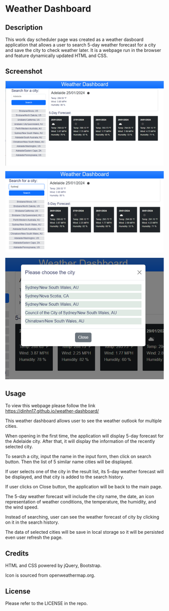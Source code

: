 # Weather Dashboard

## Description

This work day scheduler page was created as a weather dasboard application that allows a user to search 5-day weather forecast for a city and save the city to check weather later. It is a webpage run in the browser and feature dynamically updated HTML and CSS.

## Screenshot

![Screenshot](./assets/images/Screenshot-main.PNG)

![Screenshot search](./assets/images/Screenshot-search.PNG)

![Screenshot search results](./assets/images/Screenshot-search-results.PNG)

## Usage

To view this webpage please follow the link https://dinhn17.github.io/weather-dashboard/

This weather dashboard allows user to see the weather outlook for multiple cities.

When opening in the first time, the application will display 5-day forecast for the Adelaide city. After that, it will display the information of the recently selected city.

To search a city, input the name in the input form, then click on search button. Then the list of 5 similar name cities will be displayed.

If user selects one of the city in the result list, its 5-day weather forecast will be displayed, and that city is added to the search history.

If user clicks on Close button, the application will be back to the main page.

The 5-day weather forecast will include the city name, the date, an icon representation of weather conditions, the temperature, the humidity, and the wind speed.

Instead of searching, user can see the weather forecast of city by clicking on it in the search history.

The data of selected cities will be save in local storage so it will be persisted even user refresh the page.

## Credits

HTML and CSS powered by jQuery, Bootstrap.

Icon is sourced from openweathermap.org.

## License

Please refer to the LICENSE in the repo.
